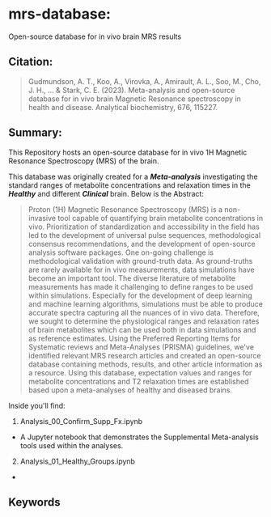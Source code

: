 # mrs-database:
 Open-source database for in vivo brain MRS results

## Citation:
>Gudmundson, A. T., Koo, A., Virovka, A., Amirault, A. L., Soo, M., Cho, J. H., ... & Stark, C. E. (2023). Meta-analysis and open-source database for in vivo brain Magnetic Resonance spectroscopy in health and disease. Analytical biochemistry, 676, 115227.

## Summary:
This Repository hosts an open-source database for in vivo 1H Magnetic Resonance Spectroscopy (MRS) of the brain. 

This database was originally created for a ***Meta-analysis*** investigating the standard ranges of metabolite concentrations and relaxation times in the ***Healthy*** and different ***Clinical*** brain. Below is the Abstract:

>Proton (1H) Magnetic Resonance Spectroscopy (MRS) is a non-invasive tool capable of quantifying brain metabolite concentrations in vivo. Prioritization of standardization and accessibility in the field has led to the development of universal pulse sequences, methodological consensus recommendations, and the development of open-source analysis software packages. One on-going challenge is methodological validation with ground-truth data. As ground-truths are rarely available for in vivo measurements, data simulations have become an important tool. The diverse literature of metabolite measurements has made it challenging to define ranges to be used within simulations. Especially for the development of deep learning and machine learning algorithms, simulations must be able to produce accurate spectra capturing all the nuances of in vivo data. Therefore, we sought to determine the physiological ranges and relaxation rates of brain metabolites which can be used both in data simulations and as reference estimates. Using the Preferred Reporting Items for Systematic reviews and Meta-Analyses (PRISMA) guidelines, we've identified relevant MRS research articles and created an open-source database containing methods, results, and other article information as a resource. Using this database, expectation values and ranges for metabolite concentrations and T2 relaxation times are established based upon a meta-analyses of healthy and diseased brains.

Inside you'll find:
1. Analysis_00_Confirm_Supp_Fx.ipynb 
  - A Jupyter notebook that demonstrates the Supplemental Meta-analysis tools used within the analyses.

2. Analysis_01_Healthy_Groups.ipynb 
  - 

## Keywords
